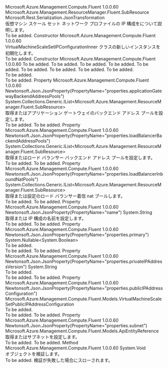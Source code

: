 <Type Name="VirtualMachineScaleSetIPConfigurationInner" FullName="Microsoft.Azure.Management.Compute.Fluent.Models.VirtualMachineScaleSetIPConfigurationInner">
  <TypeSignature Language="C#" Value="public class VirtualMachineScaleSetIPConfigurationInner : Microsoft.Azure.Management.ResourceManager.Fluent.SubResource" />
  <TypeSignature Language="ILAsm" Value=".class public auto ansi beforefieldinit VirtualMachineScaleSetIPConfigurationInner extends Microsoft.Azure.Management.ResourceManager.Fluent.SubResource" />
  <TypeSignature Language="DocId" Value="T:Microsoft.Azure.Management.Compute.Fluent.Models.VirtualMachineScaleSetIPConfigurationInner" />
  <TypeSignature Language="VB.NET" Value="Public Class VirtualMachineScaleSetIPConfigurationInner&#xA;Inherits SubResource" />
  <TypeSignature Language="F#" Value="type VirtualMachineScaleSetIPConfigurationInner = class&#xA;    inherit SubResource" />
  <AssemblyInfo>
    <AssemblyName>Microsoft.Azure.Management.Compute.Fluent</AssemblyName>
    <AssemblyVersion>1.0.0.60</AssemblyVersion>
  </AssemblyInfo>
  <Base>
    <BaseTypeName>Microsoft.Azure.Management.ResourceManager.Fluent.SubResource</BaseTypeName>
  </Base>
  <Interfaces />
  <Attributes>
    <Attribute>
      <AttributeName>Microsoft.Rest.Serialization.JsonTransformation</AttributeName>
    </Attribute>
  </Attributes>
  <Docs>
    <summary>
            仮想マシン スケール セット ネットワーク プロファイルの IP 構成をについて説明します。
            </summary>
    <remarks>To be added.</remarks>
  </Docs>
  <Members>
    <Member MemberName=".ctor">
      <MemberSignature Language="C#" Value="public VirtualMachineScaleSetIPConfigurationInner ();" />
      <MemberSignature Language="ILAsm" Value=".method public hidebysig specialname rtspecialname instance void .ctor() cil managed" />
      <MemberSignature Language="DocId" Value="M:Microsoft.Azure.Management.Compute.Fluent.Models.VirtualMachineScaleSetIPConfigurationInner.#ctor" />
      <MemberSignature Language="VB.NET" Value="Public Sub New ()" />
      <MemberType>Constructor</MemberType>
      <AssemblyInfo>
        <AssemblyName>Microsoft.Azure.Management.Compute.Fluent</AssemblyName>
        <AssemblyVersion>1.0.0.60</AssemblyVersion>
      </AssemblyInfo>
      <Parameters />
      <Docs>
        <summary>
            VirtualMachineScaleSetIPConfigurationInner クラスの新しいインスタンスを初期化します。
            </summary>
        <remarks>To be added.</remarks>
      </Docs>
    </Member>
    <Member MemberName=".ctor">
      <MemberSignature Language="C#" Value="public VirtualMachineScaleSetIPConfigurationInner (string name, string id = null, Microsoft.Azure.Management.Compute.Fluent.Models.ApiEntityReference subnet = null, Nullable&lt;bool&gt; primary = null, Microsoft.Azure.Management.Compute.Fluent.Models.VirtualMachineScaleSetPublicIPAddressConfiguration publicIPAddressConfiguration = null, string privateIPAddressVersion = null, System.Collections.Generic.IList&lt;Microsoft.Azure.Management.ResourceManager.Fluent.SubResource&gt; applicationGatewayBackendAddressPools = null, System.Collections.Generic.IList&lt;Microsoft.Azure.Management.ResourceManager.Fluent.SubResource&gt; loadBalancerBackendAddressPools = null, System.Collections.Generic.IList&lt;Microsoft.Azure.Management.ResourceManager.Fluent.SubResource&gt; loadBalancerInboundNatPools = null);" />
      <MemberSignature Language="ILAsm" Value=".method public hidebysig specialname rtspecialname instance void .ctor(string name, string id, class Microsoft.Azure.Management.Compute.Fluent.Models.ApiEntityReference subnet, valuetype System.Nullable`1&lt;bool&gt; primary, class Microsoft.Azure.Management.Compute.Fluent.Models.VirtualMachineScaleSetPublicIPAddressConfiguration publicIPAddressConfiguration, string privateIPAddressVersion, class System.Collections.Generic.IList`1&lt;class Microsoft.Azure.Management.ResourceManager.Fluent.SubResource&gt; applicationGatewayBackendAddressPools, class System.Collections.Generic.IList`1&lt;class Microsoft.Azure.Management.ResourceManager.Fluent.SubResource&gt; loadBalancerBackendAddressPools, class System.Collections.Generic.IList`1&lt;class Microsoft.Azure.Management.ResourceManager.Fluent.SubResource&gt; loadBalancerInboundNatPools) cil managed" />
      <MemberSignature Language="DocId" Value="M:Microsoft.Azure.Management.Compute.Fluent.Models.VirtualMachineScaleSetIPConfigurationInner.#ctor(System.String,System.String,Microsoft.Azure.Management.Compute.Fluent.Models.ApiEntityReference,System.Nullable{System.Boolean},Microsoft.Azure.Management.Compute.Fluent.Models.VirtualMachineScaleSetPublicIPAddressConfiguration,System.String,System.Collections.Generic.IList{Microsoft.Azure.Management.ResourceManager.Fluent.SubResource},System.Collections.Generic.IList{Microsoft.Azure.Management.ResourceManager.Fluent.SubResource},System.Collections.Generic.IList{Microsoft.Azure.Management.ResourceManager.Fluent.SubResource})" />
      <MemberSignature Language="VB.NET" Value="Public Sub New (name As String, Optional id As String = null, Optional subnet As ApiEntityReference = null, Optional primary As Nullable(Of Boolean) = null, Optional publicIPAddressConfiguration As VirtualMachineScaleSetPublicIPAddressConfiguration = null, Optional privateIPAddressVersion As String = null, Optional applicationGatewayBackendAddressPools As IList(Of SubResource) = null, Optional loadBalancerBackendAddressPools As IList(Of SubResource) = null, Optional loadBalancerInboundNatPools As IList(Of SubResource) = null)" />
      <MemberSignature Language="F#" Value="new Microsoft.Azure.Management.Compute.Fluent.Models.VirtualMachineScaleSetIPConfigurationInner : string * string * Microsoft.Azure.Management.Compute.Fluent.Models.ApiEntityReference * Nullable&lt;bool&gt; * Microsoft.Azure.Management.Compute.Fluent.Models.VirtualMachineScaleSetPublicIPAddressConfiguration * string * System.Collections.Generic.IList&lt;Microsoft.Azure.Management.ResourceManager.Fluent.SubResource&gt; * System.Collections.Generic.IList&lt;Microsoft.Azure.Management.ResourceManager.Fluent.SubResource&gt; * System.Collections.Generic.IList&lt;Microsoft.Azure.Management.ResourceManager.Fluent.SubResource&gt; -&gt; Microsoft.Azure.Management.Compute.Fluent.Models.VirtualMachineScaleSetIPConfigurationInner" Usage="new Microsoft.Azure.Management.Compute.Fluent.Models.VirtualMachineScaleSetIPConfigurationInner (name, id, subnet, primary, publicIPAddressConfiguration, privateIPAddressVersion, applicationGatewayBackendAddressPools, loadBalancerBackendAddressPools, loadBalancerInboundNatPools)" />
      <MemberType>Constructor</MemberType>
      <AssemblyInfo>
        <AssemblyName>Microsoft.Azure.Management.Compute.Fluent</AssemblyName>
        <AssemblyVersion>1.0.0.60</AssemblyVersion>
      </AssemblyInfo>
      <Parameters>
        <Parameter Name="name" Type="System.String" />
        <Parameter Name="id" Type="System.String" />
        <Parameter Name="subnet" Type="Microsoft.Azure.Management.Compute.Fluent.Models.ApiEntityReference" />
        <Parameter Name="primary" Type="System.Nullable&lt;System.Boolean&gt;" />
        <Parameter Name="publicIPAddressConfiguration" Type="Microsoft.Azure.Management.Compute.Fluent.Models.VirtualMachineScaleSetPublicIPAddressConfiguration" />
        <Parameter Name="privateIPAddressVersion" Type="System.String" />
        <Parameter Name="applicationGatewayBackendAddressPools" Type="System.Collections.Generic.IList&lt;Microsoft.Azure.Management.ResourceManager.Fluent.SubResource&gt;" />
        <Parameter Name="loadBalancerBackendAddressPools" Type="System.Collections.Generic.IList&lt;Microsoft.Azure.Management.ResourceManager.Fluent.SubResource&gt;" />
        <Parameter Name="loadBalancerInboundNatPools" Type="System.Collections.Generic.IList&lt;Microsoft.Azure.Management.ResourceManager.Fluent.SubResource&gt;" />
      </Parameters>
      <Docs>
        <param name="name">To be added.</param>
        <param name="id">To be added.</param>
        <param name="subnet">To be added.</param>
        <param name="primary">To be added.</param>
        <param name="publicIPAddressConfiguration">To be added.</param>
        <param name="privateIPAddressVersion">To be added.</param>
        <param name="applicationGatewayBackendAddressPools">To be added.</param>
        <param name="loadBalancerBackendAddressPools">To be added.</param>
        <param name="loadBalancerInboundNatPools">To be added.</param>
        <summary>To be added.</summary>
        <remarks>To be added.</remarks>
      </Docs>
    </Member>
    <Member MemberName="ApplicationGatewayBackendAddressPools">
      <MemberSignature Language="C#" Value="public System.Collections.Generic.IList&lt;Microsoft.Azure.Management.ResourceManager.Fluent.SubResource&gt; ApplicationGatewayBackendAddressPools { get; set; }" />
      <MemberSignature Language="ILAsm" Value=".property instance class System.Collections.Generic.IList`1&lt;class Microsoft.Azure.Management.ResourceManager.Fluent.SubResource&gt; ApplicationGatewayBackendAddressPools" />
      <MemberSignature Language="DocId" Value="P:Microsoft.Azure.Management.Compute.Fluent.Models.VirtualMachineScaleSetIPConfigurationInner.ApplicationGatewayBackendAddressPools" />
      <MemberSignature Language="VB.NET" Value="Public Property ApplicationGatewayBackendAddressPools As IList(Of SubResource)" />
      <MemberSignature Language="F#" Value="member this.ApplicationGatewayBackendAddressPools : System.Collections.Generic.IList&lt;Microsoft.Azure.Management.ResourceManager.Fluent.SubResource&gt; with get, set" Usage="Microsoft.Azure.Management.Compute.Fluent.Models.VirtualMachineScaleSetIPConfigurationInner.ApplicationGatewayBackendAddressPools" />
      <MemberType>Property</MemberType>
      <AssemblyInfo>
        <AssemblyName>Microsoft.Azure.Management.Compute.Fluent</AssemblyName>
        <AssemblyVersion>1.0.0.60</AssemblyVersion>
      </AssemblyInfo>
      <Attributes>
        <Attribute>
          <AttributeName>Newtonsoft.Json.JsonProperty(PropertyName="properties.applicationGatewayBackendAddressPools")</AttributeName>
        </Attribute>
      </Attributes>
      <ReturnValue>
        <ReturnType>System.Collections.Generic.IList&lt;Microsoft.Azure.Management.ResourceManager.Fluent.SubResource&gt;</ReturnType>
      </ReturnValue>
      <Docs>
        <summary>
            取得またはアプリケーション ゲートウェイのバックエンド アドレス プールを設定します。
            </summary>
        <value>To be added.</value>
        <remarks>To be added.</remarks>
      </Docs>
    </Member>
    <Member MemberName="LoadBalancerBackendAddressPools">
      <MemberSignature Language="C#" Value="public System.Collections.Generic.IList&lt;Microsoft.Azure.Management.ResourceManager.Fluent.SubResource&gt; LoadBalancerBackendAddressPools { get; set; }" />
      <MemberSignature Language="ILAsm" Value=".property instance class System.Collections.Generic.IList`1&lt;class Microsoft.Azure.Management.ResourceManager.Fluent.SubResource&gt; LoadBalancerBackendAddressPools" />
      <MemberSignature Language="DocId" Value="P:Microsoft.Azure.Management.Compute.Fluent.Models.VirtualMachineScaleSetIPConfigurationInner.LoadBalancerBackendAddressPools" />
      <MemberSignature Language="VB.NET" Value="Public Property LoadBalancerBackendAddressPools As IList(Of SubResource)" />
      <MemberSignature Language="F#" Value="member this.LoadBalancerBackendAddressPools : System.Collections.Generic.IList&lt;Microsoft.Azure.Management.ResourceManager.Fluent.SubResource&gt; with get, set" Usage="Microsoft.Azure.Management.Compute.Fluent.Models.VirtualMachineScaleSetIPConfigurationInner.LoadBalancerBackendAddressPools" />
      <MemberType>Property</MemberType>
      <AssemblyInfo>
        <AssemblyName>Microsoft.Azure.Management.Compute.Fluent</AssemblyName>
        <AssemblyVersion>1.0.0.60</AssemblyVersion>
      </AssemblyInfo>
      <Attributes>
        <Attribute>
          <AttributeName>Newtonsoft.Json.JsonProperty(PropertyName="properties.loadBalancerBackendAddressPools")</AttributeName>
        </Attribute>
      </Attributes>
      <ReturnValue>
        <ReturnType>System.Collections.Generic.IList&lt;Microsoft.Azure.Management.ResourceManager.Fluent.SubResource&gt;</ReturnType>
      </ReturnValue>
      <Docs>
        <summary>
            取得またはロード バランサー バックエンド アドレス プールを設定します。
            </summary>
        <value>To be added.</value>
        <remarks>To be added.</remarks>
      </Docs>
    </Member>
    <Member MemberName="LoadBalancerInboundNatPools">
      <MemberSignature Language="C#" Value="public System.Collections.Generic.IList&lt;Microsoft.Azure.Management.ResourceManager.Fluent.SubResource&gt; LoadBalancerInboundNatPools { get; set; }" />
      <MemberSignature Language="ILAsm" Value=".property instance class System.Collections.Generic.IList`1&lt;class Microsoft.Azure.Management.ResourceManager.Fluent.SubResource&gt; LoadBalancerInboundNatPools" />
      <MemberSignature Language="DocId" Value="P:Microsoft.Azure.Management.Compute.Fluent.Models.VirtualMachineScaleSetIPConfigurationInner.LoadBalancerInboundNatPools" />
      <MemberSignature Language="VB.NET" Value="Public Property LoadBalancerInboundNatPools As IList(Of SubResource)" />
      <MemberSignature Language="F#" Value="member this.LoadBalancerInboundNatPools : System.Collections.Generic.IList&lt;Microsoft.Azure.Management.ResourceManager.Fluent.SubResource&gt; with get, set" Usage="Microsoft.Azure.Management.Compute.Fluent.Models.VirtualMachineScaleSetIPConfigurationInner.LoadBalancerInboundNatPools" />
      <MemberType>Property</MemberType>
      <AssemblyInfo>
        <AssemblyName>Microsoft.Azure.Management.Compute.Fluent</AssemblyName>
        <AssemblyVersion>1.0.0.60</AssemblyVersion>
      </AssemblyInfo>
      <Attributes>
        <Attribute>
          <AttributeName>Newtonsoft.Json.JsonProperty(PropertyName="properties.loadBalancerInboundNatPools")</AttributeName>
        </Attribute>
      </Attributes>
      <ReturnValue>
        <ReturnType>System.Collections.Generic.IList&lt;Microsoft.Azure.Management.ResourceManager.Fluent.SubResource&gt;</ReturnType>
      </ReturnValue>
      <Docs>
        <summary>
            取得または設定のロード バランサー着信 nat プールします。
            </summary>
        <value>To be added.</value>
        <remarks>To be added.</remarks>
      </Docs>
    </Member>
    <Member MemberName="Name">
      <MemberSignature Language="C#" Value="public string Name { get; set; }" />
      <MemberSignature Language="ILAsm" Value=".property instance string Name" />
      <MemberSignature Language="DocId" Value="P:Microsoft.Azure.Management.Compute.Fluent.Models.VirtualMachineScaleSetIPConfigurationInner.Name" />
      <MemberSignature Language="VB.NET" Value="Public Property Name As String" />
      <MemberSignature Language="F#" Value="member this.Name : string with get, set" Usage="Microsoft.Azure.Management.Compute.Fluent.Models.VirtualMachineScaleSetIPConfigurationInner.Name" />
      <MemberType>Property</MemberType>
      <AssemblyInfo>
        <AssemblyName>Microsoft.Azure.Management.Compute.Fluent</AssemblyName>
        <AssemblyVersion>1.0.0.60</AssemblyVersion>
      </AssemblyInfo>
      <Attributes>
        <Attribute>
          <AttributeName>Newtonsoft.Json.JsonProperty(PropertyName="name")</AttributeName>
        </Attribute>
      </Attributes>
      <ReturnValue>
        <ReturnType>System.String</ReturnType>
      </ReturnValue>
      <Docs>
        <summary>
            取得または IP 構成の名前を設定します。
            </summary>
        <value>To be added.</value>
        <remarks>To be added.</remarks>
      </Docs>
    </Member>
    <Member MemberName="Primary">
      <MemberSignature Language="C#" Value="public Nullable&lt;bool&gt; Primary { get; set; }" />
      <MemberSignature Language="ILAsm" Value=".property instance valuetype System.Nullable`1&lt;bool&gt; Primary" />
      <MemberSignature Language="DocId" Value="P:Microsoft.Azure.Management.Compute.Fluent.Models.VirtualMachineScaleSetIPConfigurationInner.Primary" />
      <MemberSignature Language="VB.NET" Value="Public Property Primary As Nullable(Of Boolean)" />
      <MemberSignature Language="F#" Value="member this.Primary : Nullable&lt;bool&gt; with get, set" Usage="Microsoft.Azure.Management.Compute.Fluent.Models.VirtualMachineScaleSetIPConfigurationInner.Primary" />
      <MemberType>Property</MemberType>
      <AssemblyInfo>
        <AssemblyName>Microsoft.Azure.Management.Compute.Fluent</AssemblyName>
        <AssemblyVersion>1.0.0.60</AssemblyVersion>
      </AssemblyInfo>
      <Attributes>
        <Attribute>
          <AttributeName>Newtonsoft.Json.JsonProperty(PropertyName="properties.primary")</AttributeName>
        </Attribute>
      </Attributes>
      <ReturnValue>
        <ReturnType>System.Nullable&lt;System.Boolean&gt;</ReturnType>
      </ReturnValue>
      <Docs>
        <summary>To be added.</summary>
        <value>To be added.</value>
        <remarks>To be added.</remarks>
      </Docs>
    </Member>
    <Member MemberName="PrivateIPAddressVersion">
      <MemberSignature Language="C#" Value="public string PrivateIPAddressVersion { get; set; }" />
      <MemberSignature Language="ILAsm" Value=".property instance string PrivateIPAddressVersion" />
      <MemberSignature Language="DocId" Value="P:Microsoft.Azure.Management.Compute.Fluent.Models.VirtualMachineScaleSetIPConfigurationInner.PrivateIPAddressVersion" />
      <MemberSignature Language="VB.NET" Value="Public Property PrivateIPAddressVersion As String" />
      <MemberSignature Language="F#" Value="member this.PrivateIPAddressVersion : string with get, set" Usage="Microsoft.Azure.Management.Compute.Fluent.Models.VirtualMachineScaleSetIPConfigurationInner.PrivateIPAddressVersion" />
      <MemberType>Property</MemberType>
      <AssemblyInfo>
        <AssemblyName>Microsoft.Azure.Management.Compute.Fluent</AssemblyName>
        <AssemblyVersion>1.0.0.60</AssemblyVersion>
      </AssemblyInfo>
      <Attributes>
        <Attribute>
          <AttributeName>Newtonsoft.Json.JsonProperty(PropertyName="properties.privateIPAddressVersion")</AttributeName>
        </Attribute>
      </Attributes>
      <ReturnValue>
        <ReturnType>System.String</ReturnType>
      </ReturnValue>
      <Docs>
        <summary>To be added.</summary>
        <value>To be added.</value>
        <remarks>To be added.</remarks>
      </Docs>
    </Member>
    <Member MemberName="PublicIPAddressConfiguration">
      <MemberSignature Language="C#" Value="public Microsoft.Azure.Management.Compute.Fluent.Models.VirtualMachineScaleSetPublicIPAddressConfiguration PublicIPAddressConfiguration { get; set; }" />
      <MemberSignature Language="ILAsm" Value=".property instance class Microsoft.Azure.Management.Compute.Fluent.Models.VirtualMachineScaleSetPublicIPAddressConfiguration PublicIPAddressConfiguration" />
      <MemberSignature Language="DocId" Value="P:Microsoft.Azure.Management.Compute.Fluent.Models.VirtualMachineScaleSetIPConfigurationInner.PublicIPAddressConfiguration" />
      <MemberSignature Language="VB.NET" Value="Public Property PublicIPAddressConfiguration As VirtualMachineScaleSetPublicIPAddressConfiguration" />
      <MemberSignature Language="F#" Value="member this.PublicIPAddressConfiguration : Microsoft.Azure.Management.Compute.Fluent.Models.VirtualMachineScaleSetPublicIPAddressConfiguration with get, set" Usage="Microsoft.Azure.Management.Compute.Fluent.Models.VirtualMachineScaleSetIPConfigurationInner.PublicIPAddressConfiguration" />
      <MemberType>Property</MemberType>
      <AssemblyInfo>
        <AssemblyName>Microsoft.Azure.Management.Compute.Fluent</AssemblyName>
        <AssemblyVersion>1.0.0.60</AssemblyVersion>
      </AssemblyInfo>
      <Attributes>
        <Attribute>
          <AttributeName>Newtonsoft.Json.JsonProperty(PropertyName="properties.publicIPAddressConfiguration")</AttributeName>
        </Attribute>
      </Attributes>
      <ReturnValue>
        <ReturnType>Microsoft.Azure.Management.Compute.Fluent.Models.VirtualMachineScaleSetPublicIPAddressConfiguration</ReturnType>
      </ReturnValue>
      <Docs>
        <summary>To be added.</summary>
        <value>To be added.</value>
        <remarks>To be added.</remarks>
      </Docs>
    </Member>
    <Member MemberName="Subnet">
      <MemberSignature Language="C#" Value="public Microsoft.Azure.Management.Compute.Fluent.Models.ApiEntityReference Subnet { get; set; }" />
      <MemberSignature Language="ILAsm" Value=".property instance class Microsoft.Azure.Management.Compute.Fluent.Models.ApiEntityReference Subnet" />
      <MemberSignature Language="DocId" Value="P:Microsoft.Azure.Management.Compute.Fluent.Models.VirtualMachineScaleSetIPConfigurationInner.Subnet" />
      <MemberSignature Language="VB.NET" Value="Public Property Subnet As ApiEntityReference" />
      <MemberSignature Language="F#" Value="member this.Subnet : Microsoft.Azure.Management.Compute.Fluent.Models.ApiEntityReference with get, set" Usage="Microsoft.Azure.Management.Compute.Fluent.Models.VirtualMachineScaleSetIPConfigurationInner.Subnet" />
      <MemberType>Property</MemberType>
      <AssemblyInfo>
        <AssemblyName>Microsoft.Azure.Management.Compute.Fluent</AssemblyName>
        <AssemblyVersion>1.0.0.60</AssemblyVersion>
      </AssemblyInfo>
      <Attributes>
        <Attribute>
          <AttributeName>Newtonsoft.Json.JsonProperty(PropertyName="properties.subnet")</AttributeName>
        </Attribute>
      </Attributes>
      <ReturnValue>
        <ReturnType>Microsoft.Azure.Management.Compute.Fluent.Models.ApiEntityReference</ReturnType>
      </ReturnValue>
      <Docs>
        <summary>
            取得またはサブネットを設定します。
            </summary>
        <value>To be added.</value>
        <remarks>To be added.</remarks>
      </Docs>
    </Member>
    <Member MemberName="Validate">
      <MemberSignature Language="C#" Value="public virtual void Validate ();" />
      <MemberSignature Language="ILAsm" Value=".method public hidebysig newslot virtual instance void Validate() cil managed" />
      <MemberSignature Language="DocId" Value="M:Microsoft.Azure.Management.Compute.Fluent.Models.VirtualMachineScaleSetIPConfigurationInner.Validate" />
      <MemberSignature Language="VB.NET" Value="Public Overridable Sub Validate ()" />
      <MemberSignature Language="F#" Value="abstract member Validate : unit -&gt; unit&#xA;override this.Validate : unit -&gt; unit" Usage="virtualMachineScaleSetIPConfigurationInner.Validate " />
      <MemberType>Method</MemberType>
      <AssemblyInfo>
        <AssemblyName>Microsoft.Azure.Management.Compute.Fluent</AssemblyName>
        <AssemblyVersion>1.0.0.60</AssemblyVersion>
      </AssemblyInfo>
      <ReturnValue>
        <ReturnType>System.Void</ReturnType>
      </ReturnValue>
      <Parameters />
      <Docs>
        <summary>
            オブジェクトを検証します。
            </summary>
        <remarks>To be added.</remarks>
        <exception cref="T:Microsoft.Rest.ValidationException">
            検証が失敗した場合にスローされます。
            </exception>
      </Docs>
    </Member>
  </Members>
</Type>